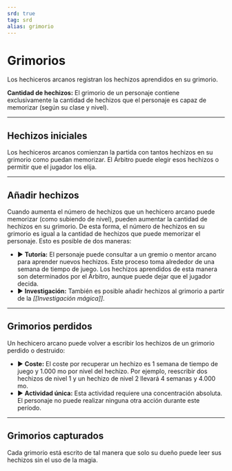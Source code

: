 ```yaml
---
srd: true
tag: srd
alias: grimorio
---
```

# Grimorios

Los hechiceros arcanos registran los hechizos aprendidos en su grimorio.

**Cantidad de hechizos:** El grimorio de un personaje contiene exclusivamente la cantidad de hechizos que el personaje es capaz de memorizar (según su clase y nivel).

---
## Hechizos iniciales

Los hechiceros arcanos comienzan la partida con tantos hechizos en su grimorio como puedan memorizar. El Árbitro puede elegir esos hechizos o permitir que el jugador los elija.

---
## Añadir hechizos

Cuando aumenta el número de hechizos que un hechicero arcano puede memorizar (como subiendo de nivel), pueden aumentar la cantidad de hechizos en su grimorio. De esta forma, el número de hechizos en su grimorio es igual a la cantidad de hechizos que puede memorizar el personaje. Esto es posible de dos maneras: 

- ▶ **Tutoría:** El personaje puede consultar a un gremio o mentor arcano para aprender nuevos hechizos. Este proceso toma alrededor de una semana de tiempo de juego. Los hechizos aprendidos de esta manera son determinados por el Árbitro, aunque puede dejar que el jugador decida. 
- ▶ **Investigación:** También es posible añadir hechizos al grimorio a partir de la _[[Investigación mágica]]_.

---
## Grimorios perdidos

Un hechicero arcano puede volver a escribir los hechizos de un grimorio perdido o destruido: 

- ▶ **Coste:** El coste por recuperar un hechizo es 1 semana de tiempo de juego y 1.000 mo por nivel del hechizo. Por ejemplo, reescribir dos hechizos de nivel 1 y un hechizo de nivel 2 llevará 4 semanas y 4.000 mo. 
- ▶ **Actividad única:** Esta actividad requiere una concentración absoluta. El personaje no puede realizar ninguna otra acción durante este período.

---
## Grimorios capturados

Cada grimorio está escrito de tal manera que solo su dueño puede leer sus hechizos sin el uso de la magia.